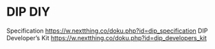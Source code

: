 ﻿# DIP DIY
Specification https://w.nextthing.co/doku.php?id=dip_specification
DIP Developer’s Kit https://w.nextthing.co/doku.php?id=dip_developers_kit
